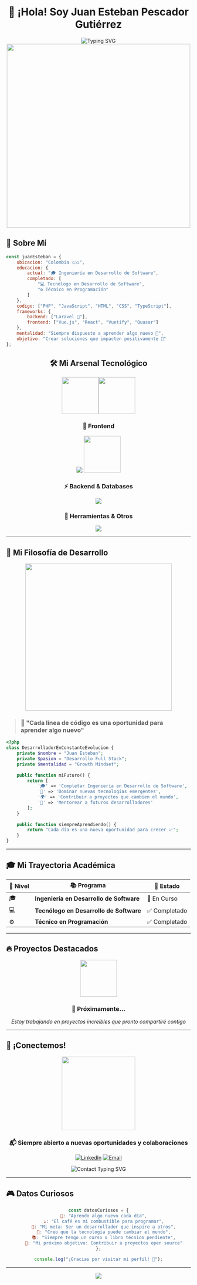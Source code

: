 <div align="center">

# 🚀 ¡Hola! Soy Juan Esteban Pescador Gutiérrez

<img src="https://readme-typing-svg.herokuapp.com?font=Fira+Code&size=30&duration=3000&pause=1000&color=00D9FF&center=true&vCenter=true&width=600&lines=Desarrollador+Full+Stack+%F0%9F%92%BB;Apasionado+por+la+Tecnolog%C3%ADa+%E2%9A%A1;Siempre+Aprendiendo+Algo+Nuevo+%F0%9F%93%9A;Laravel+%7C+Vue.js+%7C+React+Expert+%F0%9F%9A%80" alt="Typing SVG" />

<img src="https://user-images.githubusercontent.com/74038190/225813708-98b745f2-7d22-48cf-9150-083f1b00d6c9.gif" width="500">

</div>

## 🎯 Sobre Mí

```javascript
const juanEsteban = {
    ubicacion: "Colombia 🇨🇴",
    educacion: {
        actual: "🎓 Ingeniería en Desarrollo de Software",
        completado: [
            "💻 Tecnólogo en Desarrollo de Software",
            "⚙️ Técnico en Programación"
        ]
    },
    codigo: ["PHP", "JavaScript", "HTML", "CSS", "TypeScript"],
    frameworks: {
        backend: ["Laravel 💪"],
        frontend: ["Vue.js", "React", "Vuetify", "Quasar"]
    },
    mentalidad: "Siempre dispuesto a aprender algo nuevo 🌱",
    objetivo: "Crear soluciones que impacten positivamente 🌟"
};
```

<div align="center">

## 🛠️ Mi Arsenal Tecnológico

<img src="https://user-images.githubusercontent.com/74038190/212257454-16e3712e-945a-4ca2-b238-408ad0bf87e6.gif" width="100"><img src="https://user-images.githubusercontent.com/74038190/212257472-08e52665-c503-4bd9-aa20-f5a4dae769b5.gif" width="100">

### 🎨 Frontend
<img src="https://skillicons.dev/icons?i=html,css,js,vue,react,typescript&theme=dark" />

<img src="https://user-images.githubusercontent.com/74038190/212257468-1e9a91f1-b626-4baa-b15d-5c385b7423ec.gif" width="100">

### ⚡ Backend & Databases  
<img src="https://skillicons.dev/icons?i=php,laravel,mysql,postgresql&theme=dark" />

### 🔧 Herramientas & Otros
<img src="https://skillicons.dev/icons?i=git,docker,vscode,postman,figma&theme=dark" />

</div>

---

## 🌟 Mi Filosofía de Desarrollo

<div align="center">

<img src="https://user-images.githubusercontent.com/74038190/229223263-cf2e4b07-2615-4f87-9c38-e37600f8381a.gif" width="400">

</div>

> ### 🎯 "Cada línea de código es una oportunidad para aprender algo nuevo"

```php
<?php
class DesarrolladorEnConstanteEvolucion {
    private $nombre = "Juan Esteban";
    private $pasion = "Desarrollo Full Stack";
    private $mentalidad = "Growth Mindset";
    
    public function miFuturo() {
        return [
            '🎓' => 'Completar Ingeniería en Desarrollo de Software',
            '🚀' => 'Dominar nuevas tecnologías emergentes',
            '🌍' => 'Contribuir a proyectos que cambien el mundo',
            '👥' => 'Mentorear a futuros desarrolladores'
        ];
    }
    
    public function siempreAprendiendo() {
        return "Cada día es una nueva oportunidad para crecer 📈";
    }
}
```

---

## 🎓 Mi Trayectoria Académica

<div align="center">

| 🎯 Nivel | 📚 Programa | 📅 Estado |
|----------|-------------|-----------|
| 🎓 | **Ingeniería en Desarrollo de Software** | 🔄 En Curso |
| 💻 | **Tecnólogo en Desarrollo de Software** | ✅ Completado |
| ⚙️ | **Técnico en Programación** | ✅ Completado |

</div>

---

## 🔥 Proyectos Destacados

<div align="center">

<img src="https://user-images.githubusercontent.com/74038190/212284087-bbe7e430-757e-4901-90bf-4cd2ce3e1852.gif" width="100">

### 🚧 Próximamente...
*Estoy trabajando en proyectos increíbles que pronto compartiré contigo*

</div>

---

## 🤝 ¡Conectemos!

<div align="center">

<img src="https://user-images.githubusercontent.com/74038190/216644497-1951db19-8f3d-4e44-ac08-8e9d7e0d94a7.gif" width="200">

### 📬 Siempre abierto a nuevas oportunidades y colaboraciones

[![LinkedIn](https://img.shields.io/badge/LinkedIn-0077B5?style=for-the-badge&logo=linkedin&logoColor=white)](https://www.linkedin.com/in/juan-esteban-pescador-gutierrez/)
[![Email](https://img.shields.io/badge/Email-D14836?style=for-the-badge&logo=gmail&logoColor=white)](mailto:pescadorgutierrezj@gmail.com)

<img src="https://readme-typing-svg.herokuapp.com?font=Fira+Code&size=20&duration=2000&pause=1000&color=00D9FF&center=true&vCenter=true&width=500&lines=%F0%9F%92%AC+Hablemos+de+tecnolog%C3%ADa;%F0%9F%A4%9D+Colaboremos+en+proyectos;%F0%9F%9A%80+Construyamos+el+futuro+juntos" alt="Contact Typing SVG" />

</div>

---

## 🎮 Datos Curiosos

<div align="center">

```javascript
const datosCuriosos = {
    🌱: "Aprendo algo nuevo cada día",
    ☕: "El café es mi combustible para programar",
    🎯: "Mi meta: Ser un desarrollador que inspire a otros",
    🌟: "Creo que la tecnología puede cambiar el mundo",
    📚: "Siempre tengo un curso o libro técnico pendiente",
    🚀: "Mi próximo objetivo: Contribuir a proyectos open source"
};

console.log("¡Gracias por visitar mi perfil! 🙌");
```

---

<img src="https://capsule-render.vercel.app/api?type=waving&color=gradient&height=100&section=footer&text=¡Gracias%20por%20tu%20visita!&fontSize=16&fontAlignY=65&desc=Sigamos%20construyendo%20el%20futuro%20con%20código&descAlignY=50&descAlign=center"/>

</div>


